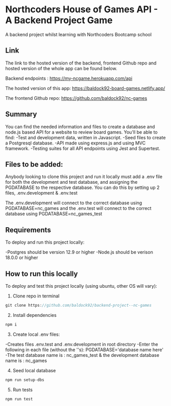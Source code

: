 # Northcoders House of Games API -  A Backend Project Game
A backend project whilst learning with Northcoders Bootcamp school

## Link
The link to the hosted version of the backend, frontend Github repo and hosted version of the whole app can be found below. 

Backend endpoints : https://my-ncgame.herokuapp.com/api

The hosted version of this app: https://baldock92-board-games.netlify.app/

The frontend Github repo: https://github.com/baldock92/nc-games



## Summary

You can find the needed information and files to create a database and node.js based API for a website to review board games.
You'll be able to find:
-Test and development data, written in Javascript.
-Seed files to create a Postgresql database.
-API made using express.js and using MVC framework.
-Testing suites for all API endpoints using Jest and Supertest.


## Files to be added:

Anybody looking to clone this project and run it locally must add a .env file for both the development and test database, and assigning the PGDATABASE to the respective database.
You can do this by setting up 2 files, .env.development & .env.test 

The .env.development will connect to the correct database using PGDATABASE=nc_games and the .env.test will connect to the correct database using PGDATABASE=nc_games_test

## Requirements
To deploy and run this project locally:

-Postgres should be version 12.9 or higher
-Node.js should be verison 18.0.0 or higher

## How to run this locally
To deploy and test this project locally (using ubuntu, other OS will vary):
1. Clone repo in terminal
```js
git clone https://github.com/baldock92/backend-project--nc-games
```
2. Install dependencies
```js
npm i
```
3. Create local .env files:

-Creates files .env.test and .env.development in root directory
-Enter the following in each file (without the ''s):
        PGDATABASE='database name here'
-The test database name is : nc_games_test   & the development database name is :   nc_games

4. Seed local database
```js
npm run setup-dbs
```
5. Run tests
```js
npm run test